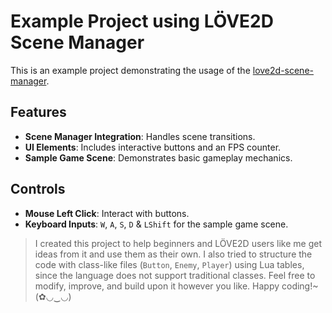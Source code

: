 # Example Project using LÖVE2D Scene Manager

This is an example project demonstrating the usage of the [love2d-scene-manager](https://github.com/NayAGL/love2d-scene-manager).

## Features
- **Scene Manager Integration**: Handles scene transitions.
- **UI Elements**: Includes interactive buttons and an FPS counter.
- **Sample Game Scene**: Demonstrates basic gameplay mechanics.

## Controls
- **Mouse Left Click**: Interact with buttons.
- **Keyboard Inputs**: `W`, `A`, `S`, `D` & `LShift` for the sample game scene.

> I created this project to help beginners and LÖVE2D users like me get ideas from it and use them as their own. I also tried to structure the code with class-like files (`Button`, `Enemy`, `Player`) using Lua tables, since the language does not support traditional classes. Feel free to modify, improve, and build upon it however you like. Happy coding!~ (✿◡‿◡)